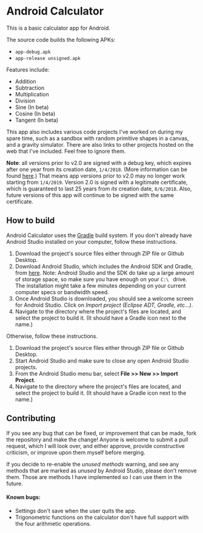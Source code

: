 # Android Calculator
This is a basic calculator app for Android. 

The source code builds the following APKs:
- ```app-debug.apk```
- ```app-release unsigned.apk```

Features include:
- Addition
- Subtraction
- Multiplication
- Division
- Sine (In beta)
- Cosine (In beta)
- Tangent (In beta)

This app also includes various code projects I've worked on during my spare time, such as a sandbox with random primitive shapes in a canvas, and a gravity simulator. There are also links to other projects hosted on the web that I've included. Feel free to ignore them.

**Note**: all versions prior to v2.0 are signed with a debug key, which expires after one year from its creation date, ```1/4/2018```. (More  information can be found [here](https://developer.android.com/studio/publish/app-signing#expdebug).) That means app versions prior to v2.0 may no longer work starting from ```1/4/2019```. Version 2.0 is signed with a legitimate certificate, which is guaranteed to last 25 years from *its* creation date, ```8/6/2018```. Also, future versions of this app will continue to be signed with the same certificate.

How to build
----------------
Android Calculator uses the [Gradle](https://gradle.org/) build system. If you don't already have Android Studio installed on your computer, follow these instructions.
1. Download the project's source files either through ZIP file or Github Desktop.
2. Download Android Studio, which includes the Android SDK and Gradle, from [here](https://developer.android.com/studio/). Note: Android Studio and the SDK do take up a large amount of storage space, so make sure you have enough on your ```C:\ ``` drive. The installation might take a few minutes depending on your current computer specs or bandwidth speed.
3. Once Android Studio is downloaded, you should see a welcome screen for Android Studio. Click on *Import project (Eclipse ADT, Gradle, etc...)*.
4. Navigate to the directory where the project's files are located, and select the project to build it. (It should have a Gradle icon next to the name.)

Otherwise, follow these instructions.
1. Download the project's source files either through ZIP file or Github Desktop.
2. Start Android Studio and make sure to close any open Android Studio projects.
3. From the Android Studio menu bar, select **File >> New >> Import Project**.
4. Navigate to the directory where the project's files are located, and select the project to build it. (It should have a Gradle icon next to the name.)

Contributing
----------------
If you see any bug that can be fixed, or improvement that can be made, fork the repository and make the change! Anyone is welcome to submit a pull request, which I will look over, and either approve, provide constructive criticism, or improve upon them myself before merging.

If you decide to re-enable the *unused methods* warning, and see any methods that are marked as *unused* by Android Studio, please don't remove them. Those are methods I have implemented so I can use them in the future.  

#### Known bugs:
- Settings don't save when the user quits the app.
- Trigonometric functions on the calculator don't have full support with the four arithmetic operations.
